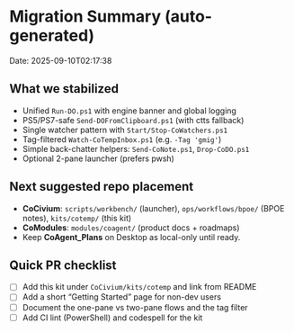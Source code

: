 # Migration Summary (auto-generated)

Date: 2025-09-10T02:17:38

## What we stabilized
- Unified `Run-DO.ps1` with engine banner and global logging
- PS5/PS7-safe `Send-DOFromClipboard.ps1` (with ctts fallback)
- Single watcher pattern with `Start/Stop-CoWatchers.ps1`
- Tag-filtered `Watch-CoTempInbox.ps1` (e.g. `-Tag 'gmig'`)
- Simple back-chatter helpers: `Send-CoNote.ps1`, `Drop-CoDO.ps1`
- Optional 2-pane launcher (prefers pwsh)

## Next suggested repo placement
- **CoCivium**: `scripts/workbench/` (launcher), `ops/workflows/bpoe/` (BPOE notes), `kits/cotemp/` (this kit)
- **CoModules**: `modules/coagent/` (product docs + roadmaps)
- Keep **CoAgent_Plans** on Desktop as local-only until ready.

## Quick PR checklist
- [ ] Add this kit under `CoCivium/kits/cotemp` and link from README
- [ ] Add a short “Getting Started” page for non-dev users
- [ ] Document the one-pane vs two-pane flows and the tag filter
- [ ] Add CI lint (PowerShell) and codespell for the kit
